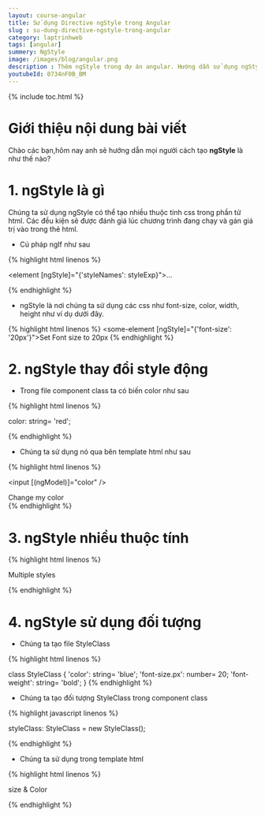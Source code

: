 ```yaml
---
layout: course-angular
title: Sử dụng Directive ngStyle trong Angular
slug : su-dung-directive-ngstyle-trong-angular
category: laptrinhweb
tags: [angular]
summery: NgStyle 
image: /images/blog/angular.png
description : Thêm ngStyle trong dự án angular. Hướng dẫn sử dụng ngStyle vào dự án Angular. Hướng dẫn các tạo ngStyle vào dự án.
youtubeId: 0734nF0B_BM
---
```


{% include toc.html %}

# **Giới thiệu nội dung bài viết**

Chào các bạn,hôm nay anh sẽ hướng dẫn mọi người cách tạo <b>ngStyle</b> là như thế nào? 

# **1. ngStyle là gì**

Chúng ta sử dụng ngStyle có thể tạo nhiều thuộc tính css trong phần tử html. Các đều kiện sẽ được đánh giá lúc chương trình đang chạy và gán giá trị vào trong thẻ html.

- Cú pháp ngIf như sau

{% highlight html  linenos %}

<element [ngStyle]="{'styleNames': styleExp}">...</element>

{% endhighlight %}

- ngStyle là nơi chúng ta sử dụng các css như font-size, color, width, height như ví dụ dưới đây.

{% highlight html  linenos %}
<some-element [ngStyle]="{'font-size': '20px'}">Set Font size to 20px</some-element>
{% endhighlight %}

# **2. ngStyle thay đổi style động**

- Trong file component class ta có biến color như sau

{% highlight html  linenos %}

color: string= 'red';

{% endhighlight %}

- Chúng ta sử dụng nó qua bên template html như sau

{% highlight html  linenos %}

<input [(ngModel)]="color" /> 
<div [ngStyle]="{'color': color}">Change my color</div>
{% endhighlight %}

# **3. ngStyle nhiều thuộc tính**

{% highlight html  linenos %}

<p [ngStyle]="{'color': 'purple',
               'font-size': '20px',
               'font-weight': 'bold'}">
     Multiple styles
</p>
{% endhighlight %}

# **4. ngStyle sử dụng đối tượng**

- Chúng ta tạo file StyleClass

{% highlight html  linenos %}

class StyleClass {
   'color': string= 'blue';
   'font-size.px': number= 20;
   'font-weight': string= 'bold'; 
}
{% endhighlight %}

- Chúng ta tạo đối tượng StyleClass trong component class

{% highlight javascript  linenos %}

styleClass: StyleClass = new StyleClass();

{% endhighlight %}

- Chúng ta sử dụng trong template html

{% highlight html  linenos %}

<div [ngStyle]="styleClass">size & Color</div>

{% endhighlight %}



